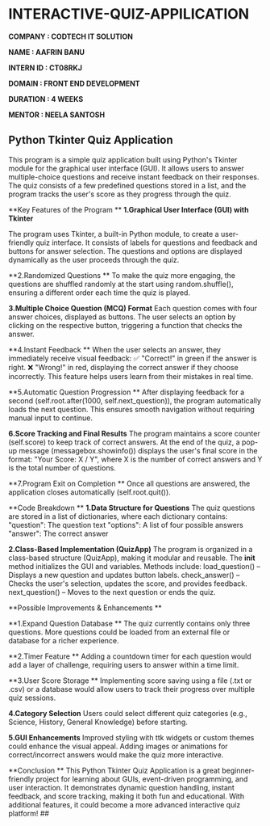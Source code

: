 # INTERACTIVE-QUIZ-APPILICATION

**COMPANY : CODTECH IT SOLUTION**

**NAME : AAFRIN BANU**

**INTERN ID : CT08RKJ**

**DOMAIN : FRONT END DEVELOPMENT**

**DURATION : 4 WEEKS**

**MENTOR : NEELA SANTOSH**


## **Python Tkinter Quiz Application**
This program is a simple quiz application built using Python's Tkinter module for the graphical user interface (GUI). It allows users to answer multiple-choice questions and receive instant feedback on their responses. The quiz consists of a few predefined questions stored in a list, and the program tracks the user's score as they progress through the quiz.

**Key Features of the Program **
**1.Graphical User Interface (GUI) with Tkinter**

The program uses Tkinter, a built-in Python module, to create a user-friendly quiz interface.
It consists of labels for questions and feedback and buttons for answer selection.
The questions and options are displayed dynamically as the user proceeds through the quiz.

**2.Randomized Questions **
To make the quiz more engaging, the questions are shuffled randomly at the start using random.shuffle(), ensuring a different order each time the quiz is played.

**3.Multiple Choice Question (MCQ) Format**
Each question comes with four answer choices, displayed as buttons.
The user selects an option by clicking on the respective button, triggering a function that checks the answer.

**4.Instant Feedback **
When the user selects an answer, they immediately receive visual feedback:
✅ "Correct!" in green if the answer is right.
❌ "Wrong!" in red, displaying the correct answer if they choose incorrectly.
This feature helps users learn from their mistakes in real time.

**5.Automatic Question Progression **
After displaying feedback for a second (self.root.after(1000, self.next_question)), the program automatically loads the next question.
This ensures smooth navigation without requiring manual input to continue.

**6.Score Tracking and Final Results** 
The program maintains a score counter (self.score) to keep track of correct answers.
At the end of the quiz, a pop-up message (messagebox.showinfo()) displays the user's final score in the format:
"Your Score: X / Y", where X is the number of correct answers and Y is the total number of questions.

**7.Program Exit on Completion **
Once all questions are answered, the application closes automatically (self.root.quit()).

**Code Breakdown **
**1.Data Structure for Questions**
The quiz questions are stored in a list of dictionaries, where each dictionary contains:
"question": The question text
"options": A list of four possible answers
"answer": The correct answer

**2.Class-Based Implementation (QuizApp)**
The program is organized in a class-based structure (QuizApp), making it modular and reusable.
The __init__ method initializes the GUI and variables.
Methods include:
load_question() – Displays a new question and updates button labels.
check_answer() – Checks the user's selection, updates the score, and provides feedback.
next_question() – Moves to the next question or ends the quiz.

**Possible Improvements & Enhancements **

**1.Expand Question Database **
The quiz currently contains only three questions. More questions could be loaded from an external file or database for a richer experience.

**2.Timer Feature **
Adding a countdown timer for each question would add a layer of challenge, requiring users to answer within a time limit.

**3.User Score Storage **
Implementing score saving using a file (.txt or .csv) or a database would allow users to track their progress over multiple quiz sessions.

**4.Category Selection** 
Users could select different quiz categories (e.g., Science, History, General Knowledge) before starting.

**5.GUI Enhancements** 
Improved styling with ttk widgets or custom themes could enhance the visual appeal.
Adding images or animations for correct/incorrect answers would make the quiz more interactive.

**Conclusion **
This Python Tkinter Quiz Application is a great beginner-friendly project for learning about GUIs, event-driven programming, and user interaction. It demonstrates dynamic question handling, instant feedback, and score tracking, making it both fun and educational. With additional features, it could become a more advanced interactive quiz platform! ##
  
